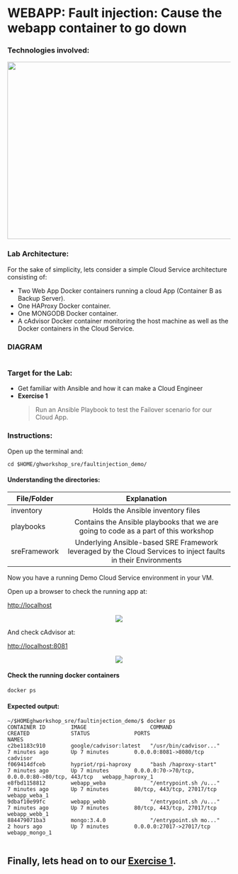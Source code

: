 # WEBAPP: Fault injection: Cause the webapp container to go down

### Technologies involved:

<p align="center">
<img src="https://cloud.githubusercontent.com/assets/2295612/23793540/a3d03abe-0540-11e7-9b21-6e82119c94ce.jpg" width="600" height="400">
</p>

### Lab Architecture:

For the sake of simplicity, lets consider a simple Cloud Service architecture consisting of:

* Two Web App Docker containers running a cloud App (Container B as Backup Server).
* One HAProxy Docker container.
* One MONGODB Docker container.
* A cAdvisor Docker container monitoring the host machine as well as the Docker containers in the Cloud Service.

### DIAGRAM

<img src="">

### Target for the Lab:

* Get familiar with Ansible and how it can make a Cloud Engineer 
* **Exercise 1**
    > Run an Ansible Playbook to test the Failover scenario for our Cloud App.

### Instructions:

Open up the terminal and:


```shell
cd $HOME/ghworkshop_sre/faultinjection_demo/
```


#### Understanding the directories:

| File/Folder        | Explanation   |
| ------------- |:-------------:|
| inventory      | Holds the Ansible inventory files    |
| playbooks | Contains the Ansible playbooks that we are going to code as a part of this workshop      |
| sreFramework | Underlying Ansible-based SRE Framework leveraged by the Cloud Services to inject faults in their Environments |



Now you have a running Demo Cloud Service environment in your VM.

Open up a browser to check the running app at:

<http://localhost>


<p align="center">
<img src="https://cloud.githubusercontent.com/assets/2295612/24097782/a374d0c0-0d24-11e7-9084-8efb2556fcc8.png" >
</p>


And check cAdvisor at:

<http://localhost:8081>

<p align="center">
<img src="https://cloud.githubusercontent.com/assets/2295612/24097794/af58f4f2-0d24-11e7-865b-159251f8908b.png" >
</p>



#### Check the running docker containers 

```shell
docker ps
```

#### Expected output:

```shell
~/$HOMEghworkshop_sre/faultinjection_demo/$ docker ps
CONTAINER ID        IMAGE                    COMMAND                  CREATED             STATUS              PORTS                                             NAMES
c2be1183c910        google/cadvisor:latest   "/usr/bin/cadvisor..."   7 minutes ago       Up 7 minutes        0.0.0.0:8081->8080/tcp                            cadvisor
f069414dfceb        hypriot/rpi-haproxy      "bash /haproxy-start"    7 minutes ago       Up 7 minutes        0.0.0.0:70->70/tcp, 0.0.0.0:80->80/tcp, 443/tcp   webapp_haproxy_1
e8fbd1158812        webapp_weba              "/entrypoint.sh /u..."   7 minutes ago       Up 7 minutes        80/tcp, 443/tcp, 27017/tcp                        webapp_weba_1
9dbaf10e99fc        webapp_webb              "/entrypoint.sh /u..."   7 minutes ago       Up 7 minutes        80/tcp, 443/tcp, 27017/tcp                        webapp_webb_1
884479071ba3        mongo:3.4.0              "/entrypoint.sh mo..."   2 hours ago         Up 7 minutes        0.0.0.0:27017->27017/tcp                          webapp_mongo_1


```

## Finally, lets head on to our [Exercise 1](https://github.com/ghworkshop_sre/tree/master/playbooks/exercise_1).
